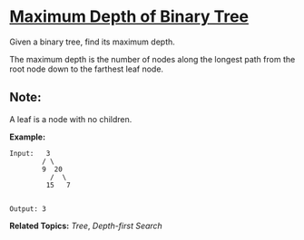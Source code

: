# [Maximum Depth of Binary Tree](https://leetcode.com/problems/maximum-depth-of-binary-tree/)

Given a binary tree, find its maximum depth.

The maximum depth is the number of nodes along the longest path from the root node down to the farthest leaf node.

## Note: 
A leaf is a node with no children.

**Example:**

    
    Input:   3
            / \
            9  20
              /  \
             15   7


    Output: 3

**Related Topics:** *Tree*, *Depth-first Search* 